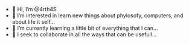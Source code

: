 - 👋 Hi, I’m @4rth4S
- 👀 I’m interested in learn new things about phylosofy, computers, and about life it self...
- 🌱 I’m currently learning a little bit of everything that I can...
- 💞️ I seek to collaborate in all the ways that can be usefull...

<!---
4rth4S/4rth4S is a ✨ special ✨ repository because its `README.md` (this file) appears on your GitHub profile.
You can click the Preview link to take a look at your changes.
--->
